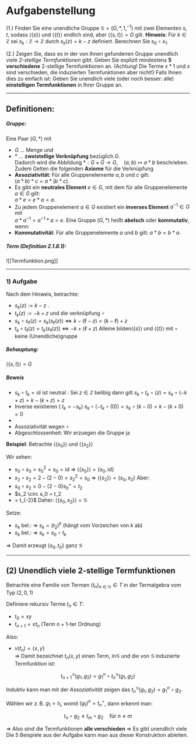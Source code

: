 # Aufgabenstellung

(1.) Finden Sie eine unendliche Gruppe $\mathcal{G} = (G, *, 1, ^{-1})$ mit zwei Elementen $s, t$, sodass $\langle \{s\} \rangle$ und $\langle \{t\} \rangle$ endlich sind, aber $\langle \{s,t\} \rangle = G$ gilt. 
	**Hinweis**: Für $k \in \mathbb{Z}$ sei $s_k: \mathbb{Z} \to \mathbb{Z}$ durch $s_k(z) = k - z$ definiert. Berechnen Sie $s_0 \circ s_1$.

(2.) Zeigen Sie, dass es in der von Ihnen gefundenen Gruppe unendlich viele *2-stellige Termfunktionen* gibt. Geben Sie explizit mindestens **5 verschiedene** 2-stellige Termfunktionen an. 
	(Achtung! Die Terme $x * 1$ und $x$ sind verschieden, die induzierten Termfunktionen aber nicht!) Falls Ihnen dies zu einfach ist: Geben Sie unendlich viele (oder noch besser: alle) **einstelligen Termfunktionen** in Ihrer Gruppe an.

----
## Definitionen:

##### Gruppe:
Eine Paar $(G, *)$ mit
- $G$ $\dots$ Menge und 
- $*$ $\dots$  **zweistellige Verknüpfung** bezüglich $G$.  
Dadurch wird die Abbildung $*: G \times G \to G, \quad (a, b) \mapsto a * b$ 
beschrieben. Zudem Gelten die folgenden **Axiome** für die Verknüpfung
- **Assoziativität**: Für alle Gruppenelemente $a, b$ und $c$ gilt:  
  $(a * b) * c = a * (b * c).$
- Es gibt ein **neutrales Element** $e \in G$, mit dem für alle Gruppenelemente $a \in G$ gilt:  
   $a * e = e * a = a.$
- Zu jedem Gruppenelement $a \in G$ existiert ein **inverses Element** $a^{-1} \in G$ mit  
  $a * a^{-1} = a^{-1} * a = e.$
Eine Gruppe $(G, *)$ heißt **abelsch** oder **kommutativ**, wenn:
- **Kommutativität**: Für alle Gruppenelemente $a$ und $b$ gilt:  $a * b = b * a.$

##### Term (Definition 2.1.8.1):
![[Termfunktion.png]]

---
### 1) Aufgabe 

Nach dem Hinweis, betrachte:
- $s_k(z) := k - z$ .
- $t_{k}(z) := - k+z$
und die verknüpfung $\circ$ 
-  $s_k \circ s_\ell(z) = s_k(s_\ell(z)) \Leftrightarrow  k - ( \ell - z ) = (k - \ell) + z$
-  $t_k \circ t_\ell(z) = t_k(s_\ell(z)) \Leftrightarrow  -k + ( \ell+ z )$
Alleine bilden$\langle \{s\} \rangle$ und $\langle \{t\} \rangle$ mit $\circ$ keine (Unendliche)gruppe
##### Behauptung: 
$\langle \{s,t\} \rangle = G$
##### Beweis

- $s_k \circ t_k = \text{id}$ ist neutral :
	Sei $z\in \mathbb{Z}$ belibig dann gilt $s_k \circ t_k \circ (z) = s_{k} \circ (-k +z) = k - (k+z) = z$
- Inverse existieren ( $t_{k} = -s_{k}$)
	$s_k \circ (-t_k \circ (0)) = s_{k} \circ (k - 0) = k - (k + 0) = 0$
- 
- Assoziativität wegen $\circ$  
- Abgeschlossenheit: 
	Wir erzuegen die Gruppe ja 

**Beispiel**: Betrachte $\langle \{s_0\} \rangle$ und $\langle \{s_2\} \rangle$

Wir sehen:
- $s_0 \circ s_0 = s_0^2 = s_{0} = \text{id}$   ⇒ $\langle \{s_0\} \rangle = \{s_0, \text{id} \}$  
- $s_2 \circ s_2 = 2 -(2-0) =  s_2^2 = s_0$ ⇒ $\langle \{s_2\} \rangle = \{s_0, s_2\}$
Aber:
- $s_0 \circ s_2 = 0 - (2 - 0)s_0^+ = t_2$  
- $s_2 \circ s_0 = t_2
- = t_{-2}$
Daher: $\langle \{s_0, s_2\} \rangle = \mathcal{G}$

Setze:
- $s_k$ bel.: ⇒ $s_k = (t_2)^k$ (hängt vom Vorzeichen von $k$ ab)  
- $s_k$ bel.: ⇒ $s_k = s_0 \circ t_k$

⇒ Damit erzeugt $\{s_0, t_{0}\}$ ganz $\mathcal{G}$

---

## (2) Unendlich viele 2-stellige Termfunktionen

Betrachte eine Familie von Termen $(t_n)_{n \in \mathbb{N}} \in T$ in der Termalgebra vom Typ $(2, 0, 1)$

Definiere rekursiv Terme $t_n \in T$:
- $t_0 = x y$
- $t_{n+1} = x t_n$ (Term $n+1$-ter Ordnung)

Also:
- $v(t_n) = \{x, y\}$  
⇒ Damit bezeichnet $t_n(x, y)$ einen Term, in$\mathcal{G}$ und die von $\mathcal{G}$ induzierte Termfunktion ist:

$$t_{n+1}^\mathcal{G}(g_1, g_2) = g_1^n \circ t_{n}^{\mathcal{G}}(g_{1}, g_2)$$

Induktiv kann man mit der *Assoziativität* zeigen das $t^{\mathcal{G}}_{n}(g_{1}, g_{2}) = g_{1}^n \circ g_{2}$.

Wählen wir z. B. $g_1 = t_1$, womit $(g_1)^n = t_n^+$, dann erkennt man:

$$t_n \circ g_2 \neq t_m \circ g_2 \quad \text{für } n \neq m
$$

⇒ Also sind die Termfunktionen **alle verschieden**
⇒ Es gibt unendlich viele
Die 5 Beispiele aus der Aufgabe kann man aus dieser Konstruktion ableiten.
